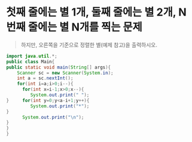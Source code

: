 # 첫째 줄에는 별 1개, 둘째 줄에는 별 2개, N번째 줄에는 별 N개를 찍는 문제

> 하지만, 오른쪽을 기준으로 정렬한 별(예제 참고)을 출력하시오.
```java
import java.util.*;
public class Main{
public static void main(String[] args){
    Scanner sc = new Scanner(System.in);
    int a = sc.nextInt();
    for(int i=a;i>0;i--){
      for(int x=i-1;x>0;x--){
         System.out.print(" ");
}     for(int y=0;y<a-i+1;y++){
         System.out.print("*");
}
      System.out.print("\n");
}
}
}
```